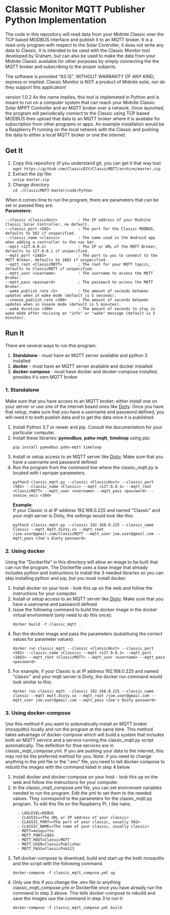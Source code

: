 
# Classic Monitor MQTT Publisher Python Implementation

The code in this repository will read data from your Midnite Classic over the TCP based MODBUS interface and publish it to an MQTT broker. It is a read-only program with respect to the Solar Controller, it does not write any data to Classic. It is intended to be used with the Classic Monitor tool developed by Graham, but can also be used to make the data from your Midnite Classic available for other purposes by simply connecting the the MQTT broker and subscribing to the proper subjects.  

The software is provided "AS IS", WITHOUT WARRANTY OF ANY KIND, express or implied.
Classic Monitor is NOT a product of Midnite solar, nor do they support this application!

version 1.0.2
As the name implies, this tool is implemeted in Python and is meant to run on a computer system that can reach your Midnite Classic Solar MPPT Controller and an MQTT broker over a network. Once launched, the program will periodically connect to the Classic using TCP based MODBUS then upload that data to an MQTT broker where it is availabe for subscription from other programs or apps. An example installation would be a Raspberry Pi running on the local network with the Classic and pushing the data to either a local MQTT broker or one the internet. 

## **Get It**

1. Copy this repository (if you understand git, you can get it that way too)  
    `wget https://github.com/ClassicDIY/ClassicMQTT/archive/master.zip`
2. Extract the zip file:  
    `unzip master.zip`
3. Change directory  
     `cd ./ClassicMQTT-master/code/Python`

When it comes time to run the program, there are parameters that can be set or passed they are:  
**Parameters:**  
```  
--classic <ClassicHost>         : The IP address of your Midnite Classic Solar Controller, no default.  
--classic_port <502>            : The port for the Classic MODBUS, defaults to 502 if unspecified. 
--classic_name <classic>        : The name used in the Android app when adding a controller to the nav bar. 
--mqtt <127.0.0.1>              : The IP or URL of the MQTT Broker, defaults to 127.0.0.1 if unspecified.  
--mqtt_port <1883>              : The port to you to connect to the MQTT Broker, defaults to 1883 if unspecified.  
--mqtt_root <ClassicMQTT>       : The root for your MQTT topics, defaults to ClassicMQTT if unspecified.  
--mqtt_user <username>          : The username to access the MQTT Broker.  
--mqtt_pass <password>          : The passowrd to access the MQTT Broker.
--wake_publish_rate <5>         : The amount of seconds between updates when in wake mode (default is 5 seconds).
--snooze_publish_rate <300>     : The amount of seconds between updates when in snooze mode (default is 5 minutes).
--wake_duration <300>           : The amount of seconds to stay in wake mode after reciving an "info" or "wake" message (default is 5 minutes).
```  

## **Run It**

There are several ways to run this program:

1. **Standalone** - must have an MQTT server available and python 3 installed
2. **docker** - must have an MQTT server available and docker installed
3. **docker-compose** - must have docker and docker-compose installed, provides it's own MQTT broker 

### **1. Standalone**

Make sure that you have access to an MQTT broker; either install one on your server or use one of the internet based ones like [Dioty](http://www.dioty.co/). Once you have that setup, make sure that you have a username and password defined, you will need it to both publish data and to get the data once it is published.  

1. Install Python 3.7 or newer and pip. Consult the documentation for your particular computer.
2. Install these libraries: **pymodbus**, **paho-mqtt**, **timeloop** using pip:  
    ```
    pip install pymodbus paho-mqtt timeloop
    ```   
3. Install or setup access to an MQTT server like [Dioty](http://www.dioty.co/).  Make sure that you have a username and password defined
4. Run the program from the command line where the classic_mqtt.py is located with t eproper parameters:  
    ```
    python3 classic_mqtt.py --classic <ClassicHost> --classic_port <502> --classic_name <Classic> --mqtt <127.0.0.1> --mqtt_root <ClassicMQTT> --mqtt_user <username> --mqtt_pass <password> --snooze_secs <300>
    ```
    **Example**:  
    If your Classic is at IP address 192.168.0.225 and named "Classic" and your mqtt server is Dioty, the settings would look like this:  
    ```
    python3 classic_mqtt.py --classic 192.168.0.225 --classic_name Classic --mqtt mqtt.dioty.co --mqtt_root /joe.user@gmail.com/ClassicMQTT --mqtt_user joe.user@gmail.com --mqtt_pass <Joe's Dioty password>
    ```  

### **2. Using docker**

Using the "Dockerfile" in this directory will allow an image to be built that can run the program. The Dockerfile uses a base image that already includes python and instructions to install the 3 needed libraries so you can skip installing python and pip, but you must install docker.  

1. Install docker on your host - look this up on the web and follow the instructions for your computer.
2. Install or setup access to an MQTT server like [Dioty](http://www.dioty.co/).  Make sure that you have a username and password defined
3. Issue the following command to build the docker image in the docker virtual environment (only need to do this once):  
    ```
    docker build -t classic_mqtt .
    ```
4. Run the docker image and pass the parameters (substituing the correct values for parameter values):  
    ```
    docker run classic_mqtt --classic <ClassicHost> --classic_port <502> --classic_name <Classic> --mqtt <127.0.0.1> --mqtt_port <1883> --mqtt_root <ClassicMQTT> --mqtt_user <username> --mqtt_pass <password>
    ```
5. For example, if your Classic is at IP address 192.168.0.225 and named "classic" and your mqtt server is Dioty, the docker run command would look similar to this:  
    ```
    docker run classic_mqtt --classic 192.168.0.225 --classic_name classic --mqtt mqtt.dioty.co --mqtt_root /joe.user@gmail.com --mqtt_user joe.user@gmail.com --mqtt_pass <Joe's Dioty password>
    ```  


### **3. Using docker-compose**

Use this method if you want to automatically install an MQTT broker (mosquitto) locally and run the program at the same time. This method takes advantage of docker-compose which will build a system that includes both an MQTT service and a service running the classic_mqtt.py script automatically. The definition for thse services are in classic_mqtt_compose.yml. If you are pushing your data to the internet, this may not be the preferred method for you.
Note: if you need to change anything in the yml file or the ".env" file, you need to tell docker-compose to rebuild the images with the command listed in step 4 below.  

1. Install docker and docker-compose on your host - look this up on the web and follow the instructions for your computer.
2. In the classic_mqtt_compose.yml file, you can set envirnment variables needed to run the program. Edit the yml to set them to the needed values. They correspond to the parameters for the classic_mqtt.py program. To edit this file on the Raspberry Pi, I like nano.
    ```
      - LOGLEVEL=DEBUG
      - CLASSIC=<The URL or IP address of your classic>
      - CLASSIC_PORT=<The port of your classic, usually 502>
      - CLASSIC_NAME=<The name of your classic, usually classic>
      - MQTT=mosquitto
      - MQTT_PORT=1883
      - MQTT_ROOT=ClassicMQTT
      - MQTT_USER=ClassicPublisher
      - MQTT_PASS=ClassicPub123
    ```
3. Tell docker-compose to download, build and start up the both mosquitto and the script with the following command.
    ```
    docker-compose -f classic_mqtt_compose.yml up
    ```
4. Only use this if you change the .env file or anything classic_mqtt_compose.yml or Dockerfile once you have already run the command in step 3 above. This tells docker-compose to rebuild and save the images use the command in step 3 to run it:
    ```
    docker-compose -f classic_mqtt_compose.yml build
    ```
